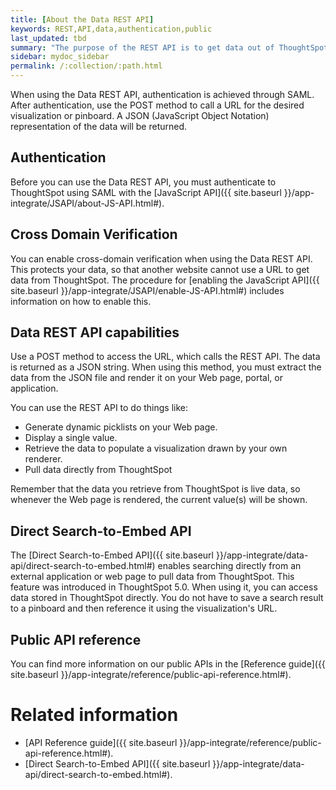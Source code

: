 ```yaml
---
title: [About the Data REST API]
keywords: REST,API,data,authentication,public
last_updated: tbd
summary: "The purpose of the REST API is to get data out of ThoughtSpot so you can use it in a Web page, portal, or application."
sidebar: mydoc_sidebar
permalink: /:collection/:path.html
---
```

When using the Data REST API, authentication is achieved through SAML. After authentication, use the POST method to call a URL for the desired visualization or pinboard. A JSON (JavaScript Object Notation) representation of the data will be returned.

## Authentication

Before you can use the Data REST API, you must authenticate to ThoughtSpot using SAML with the [JavaScript API]({{ site.baseurl }}/app-integrate/JSAPI/about-JS-API.html#).

## Cross Domain Verification

You can enable cross-domain verification when using the Data REST API. This protects your data, so that another website cannot use a URL to get data from ThoughtSpot. The procedure for [enabling the JavaScript API]({{ site.baseurl }}/app-integrate/JSAPI/enable-JS-API.html#) includes information on how to enable this.

## Data REST API capabilities

Use a POST method to access the URL, which calls the REST API. The data is returned as a JSON string. When using this method, you must extract the data from the JSON file and render it on your Web page, portal, or application.

You can use the REST API to do things like:

-   Generate dynamic picklists on your Web page.
-   Display a single value.
-   Retrieve the data to populate a visualization drawn by your own renderer.
-   Pull data directly from ThoughtSpot

Remember that the data you retrieve from ThoughtSpot is live data, so whenever the Web page is rendered, the current value(s) will be shown.

## Direct Search-to-Embed API

The [Direct Search-to-Embed API]({{ site.baseurl }}/app-integrate/data-api/direct-search-to-embed.html#) enables searching directly from an external application or web page to pull data from ThoughtSpot. This feature was introduced in ThoughtSpot 5.0. When using it, you can access data stored in ThoughtSpot directly. You do not have to save a search result to a pinboard and then reference it using the visualization's URL.

## Public API reference

You can find more information on our public APIs in the [Reference guide]({{ site.baseurl }}/app-integrate/reference/public-api-reference.html#).

# Related information

- [API Reference guide]({{ site.baseurl }}/app-integrate/reference/public-api-reference.html#).
- [Direct Search-to-Embed API]({{ site.baseurl }}/app-integrate/data-api/direct-search-to-embed.html#).
